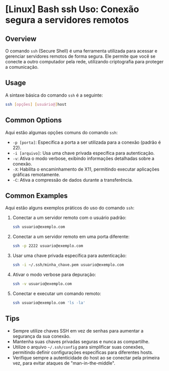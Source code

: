 # [Linux] Bash ssh Uso: Conexão segura a servidores remotos

## Overview
O comando `ssh` (Secure Shell) é uma ferramenta utilizada para acessar e gerenciar servidores remotos de forma segura. Ele permite que você se conecte a outro computador pela rede, utilizando criptografia para proteger a comunicação.

## Usage
A sintaxe básica do comando `ssh` é a seguinte:

```bash
ssh [opções] [usuário@]host
```

## Common Options
Aqui estão algumas opções comuns do comando `ssh`:

- `-p [porta]`: Especifica a porta a ser utilizada para a conexão (padrão é 22).
- `-i [arquivo]`: Usa uma chave privada específica para autenticação.
- `-v`: Ativa o modo verbose, exibindo informações detalhadas sobre a conexão.
- `-X`: Habilita o encaminhamento de X11, permitindo executar aplicações gráficas remotamente.
- `-C`: Ativa a compressão de dados durante a transferência.

## Common Examples
Aqui estão alguns exemplos práticos do uso do comando `ssh`:

1. Conectar a um servidor remoto com o usuário padrão:
   ```bash
   ssh usuario@exemplo.com
   ```

2. Conectar a um servidor remoto em uma porta diferente:
   ```bash
   ssh -p 2222 usuario@exemplo.com
   ```

3. Usar uma chave privada específica para autenticação:
   ```bash
   ssh -i ~/.ssh/minha_chave.pem usuario@exemplo.com
   ```

4. Ativar o modo verbose para depuração:
   ```bash
   ssh -v usuario@exemplo.com
   ```

5. Conectar e executar um comando remoto:
   ```bash
   ssh usuario@exemplo.com 'ls -la'
   ```

## Tips
- Sempre utilize chaves SSH em vez de senhas para aumentar a segurança da sua conexão.
- Mantenha suas chaves privadas seguras e nunca as compartilhe.
- Utilize o arquivo `~/.ssh/config` para simplificar suas conexões, permitindo definir configurações específicas para diferentes hosts.
- Verifique sempre a autenticidade do host ao se conectar pela primeira vez, para evitar ataques de "man-in-the-middle".
